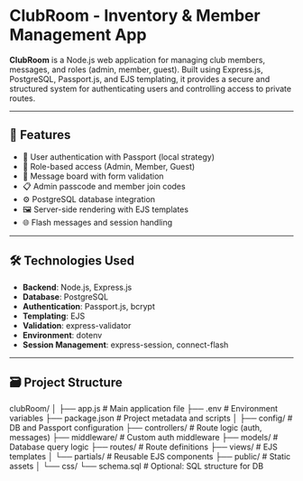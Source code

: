 # ClubRoom - Inventory & Member Management App

**ClubRoom** is a Node.js web application for managing club members, messages, and roles (admin, member, guest). Built using Express.js, PostgreSQL, Passport.js, and EJS templating, it provides a secure and structured system for authenticating users and controlling access to private routes.

---

## 🚀 Features

- 🔐 User authentication with Passport (local strategy)
- 🧾 Role-based access (Admin, Member, Guest)
- 📨 Message board with form validation
- 📋 Admin passcode and member join codes
- ⚙️ PostgreSQL database integration
- 🖼️ Server-side rendering with EJS templates
- 🌐 Flash messages and session handling

---

## 🛠️ Technologies Used

- **Backend**: Node.js, Express.js
- **Database**: PostgreSQL
- **Authentication**: Passport.js, bcrypt
- **Templating**: EJS
- **Validation**: express-validator
- **Environment**: dotenv
- **Session Management**: express-session, connect-flash

---

## 🗃️ Project Structure

clubRoom/
│
├── app.js # Main application file
├── .env # Environment variables
├── package.json # Project metadata and scripts
│
├── config/ # DB and Passport configuration
├── controllers/ # Route logic (auth, messages)
├── middleware/ # Custom auth middleware
├── models/ # Database query logic
├── routes/ # Route definitions
├── views/ # EJS templates
│ └── partials/ # Reusable EJS components
├── public/ # Static assets
│ └── css/
└── schema.sql # Optional: SQL structure for DB
